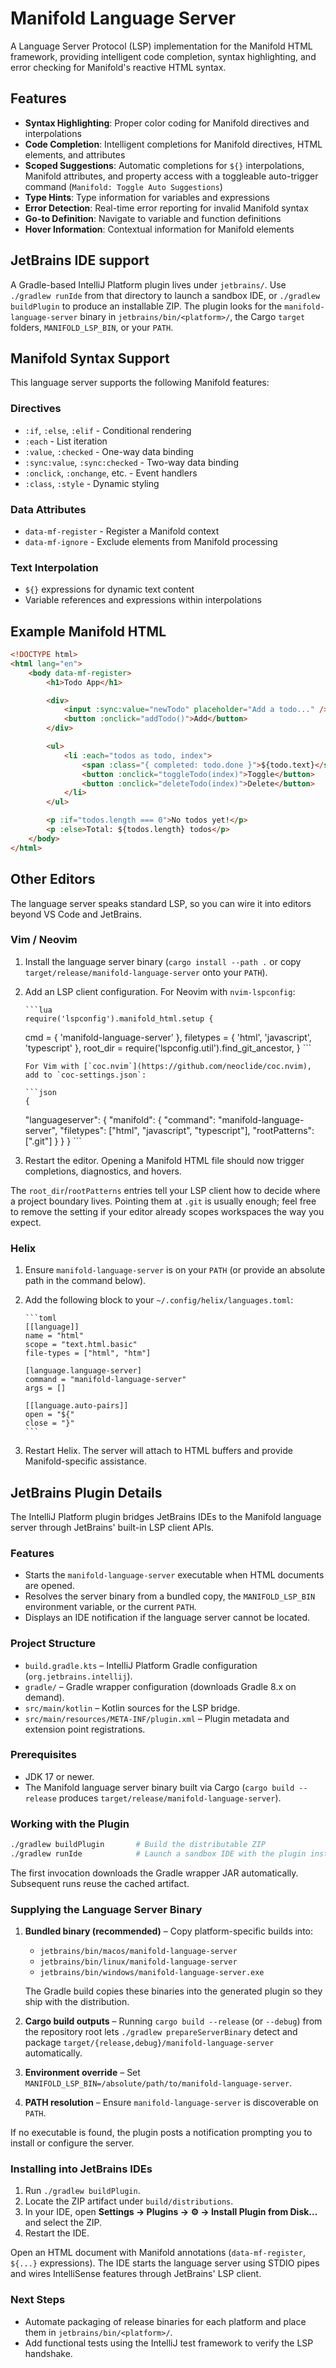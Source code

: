 <!-- Generated by scripts/generate_readmes.py; do not edit directly. -->

# Manifold Language Server

A Language Server Protocol (LSP) implementation for the Manifold HTML framework, providing intelligent code completion, syntax highlighting, and error checking for Manifold's reactive HTML syntax.

## Features

-   **Syntax Highlighting**: Proper color coding for Manifold directives and interpolations
-   **Code Completion**: Intelligent completions for Manifold directives, HTML elements, and attributes
-   **Scoped Suggestions**: Automatic completions for `${}` interpolations, Manifold attributes, and property access with a toggleable auto-trigger command (`Manifold: Toggle Auto Suggestions`)
-   **Type Hints**: Type information for variables and expressions
-   **Error Detection**: Real-time error reporting for invalid Manifold syntax
-   **Go-to Definition**: Navigate to variable and function definitions
-   **Hover Information**: Contextual information for Manifold elements

## JetBrains IDE support

A Gradle-based IntelliJ Platform plugin lives under `jetbrains/`. Use `./gradlew runIde` from that directory to launch a sandbox IDE, or `./gradlew buildPlugin` to produce an installable ZIP. The plugin looks for the `manifold-language-server` binary in `jetbrains/bin/<platform>/`, the Cargo `target` folders, `MANIFOLD_LSP_BIN`, or your `PATH`.

## Manifold Syntax Support

This language server supports the following Manifold features:

### Directives

-   `:if`, `:else`, `:elif` - Conditional rendering
-   `:each` - List iteration
-   `:value`, `:checked` - One-way data binding
-   `:sync:value`, `:sync:checked` - Two-way data binding
-   `:onclick`, `:onchange`, etc. - Event handlers
-   `:class`, `:style` - Dynamic styling

### Data Attributes

-   `data-mf-register` - Register a Manifold context
-   `data-mf-ignore` - Exclude elements from Manifold processing

### Text Interpolation

-   `${}` expressions for dynamic text content
-   Variable references and expressions within interpolations

## Example Manifold HTML

```html
<!DOCTYPE html>
<html lang="en">
	<body data-mf-register>
		<h1>Todo App</h1>

		<div>
			<input :sync:value="newTodo" placeholder="Add a todo..." />
			<button :onclick="addTodo()">Add</button>
		</div>

		<ul>
			<li :each="todos as todo, index">
				<span :class="{ completed: todo.done }">${todo.text}</span>
				<button :onclick="toggleTodo(index)">Toggle</button>
				<button :onclick="deleteTodo(index)">Delete</button>
			</li>
		</ul>

		<p :if="todos.length === 0">No todos yet!</p>
		<p :else>Total: ${todos.length} todos</p>
	</body>
</html>
```

## Other Editors

The language server speaks standard LSP, so you can wire it into editors beyond VS Code and JetBrains.

### Vim / Neovim

1.  Install the language server binary (`cargo install --path .` or copy `target/release/manifold-language-server` onto your `PATH`).
2.  Add an LSP client configuration. For Neovim with `nvim-lspconfig`:

        ```lua
        require('lspconfig').manifold_html.setup {
	cmd = { 'manifold-language-server' },
	filetypes = { 'html', 'javascript', 'typescript' },
	root_dir = require('lspconfig.util').find_git_ancestor,
        }
        ```

        For Vim with [`coc.nvim`](https://github.com/neoclide/coc.nvim), add to `coc-settings.json`:

        ```json
        {
	"languageserver": {
		"manifold": {
			"command": "manifold-language-server",
			"filetypes": ["html", "javascript", "typescript"],
			"rootPatterns": [".git"]
		}
	}
        }
        ```

3.  Restart the editor. Opening a Manifold HTML file should now trigger completions, diagnostics, and hovers.

The `root_dir`/`rootPatterns` entries tell your LSP client how to decide where a project boundary lives. Pointing them at `.git` is usually enough; feel free to remove the setting if your editor already scopes workspaces the way you expect.

### Helix

1.  Ensure `manifold-language-server` is on your `PATH` (or provide an absolute path in the command below).
2.  Add the following block to your `~/.config/helix/languages.toml`:

        ```toml
        [[language]]
        name = "html"
        scope = "text.html.basic"
        file-types = ["html", "htm"]

        [language.language-server]
        command = "manifold-language-server"
        args = []

        [[language.auto-pairs]]
        open = "${"
        close = "}"
        ```

3.  Restart Helix. The server will attach to HTML buffers and provide Manifold-specific assistance.

## JetBrains Plugin Details

The IntelliJ Platform plugin bridges JetBrains IDEs to the Manifold language server through JetBrains' built-in LSP client APIs.

### Features

-   Starts the `manifold-language-server` executable when HTML documents are opened.
-   Resolves the server binary from a bundled copy, the `MANIFOLD_LSP_BIN` environment variable, or the current `PATH`.
-   Displays an IDE notification if the language server cannot be located.

### Project Structure

-   `build.gradle.kts` – IntelliJ Platform Gradle configuration (`org.jetbrains.intellij`).
-   `gradle/` – Gradle wrapper configuration (downloads Gradle 8.x on demand).
-   `src/main/kotlin` – Kotlin sources for the LSP bridge.
-   `src/main/resources/META-INF/plugin.xml` – Plugin metadata and extension point registrations.

### Prerequisites

-   JDK 17 or newer.
-   The Manifold language server binary built via Cargo (`cargo build --release` produces `target/release/manifold-language-server`).

### Working with the Plugin

```bash
./gradlew buildPlugin       # Build the distributable ZIP
./gradlew runIde            # Launch a sandbox IDE with the plugin installed
```

The first invocation downloads the Gradle wrapper JAR automatically. Subsequent runs reuse the cached artifact.

### Supplying the Language Server Binary

1. **Bundled binary (recommended)** – Copy platform-specific builds into:

    - `jetbrains/bin/macos/manifold-language-server`
    - `jetbrains/bin/linux/manifold-language-server`
    - `jetbrains/bin/windows/manifold-language-server.exe`

    The Gradle build copies these binaries into the generated plugin so they ship with the distribution.

2. **Cargo build outputs** – Running `cargo build --release` (or `--debug`) from the repository root lets `./gradlew prepareServerBinary` detect and package `target/{release,debug}/manifold-language-server` automatically.

3. **Environment override** – Set `MANIFOLD_LSP_BIN=/absolute/path/to/manifold-language-server`.

4. **PATH resolution** – Ensure `manifold-language-server` is discoverable on `PATH`.

If no executable is found, the plugin posts a notification prompting you to install or configure the server.

### Installing into JetBrains IDEs

1. Run `./gradlew buildPlugin`.
2. Locate the ZIP artifact under `build/distributions`.
3. In your IDE, open **Settings → Plugins → ⚙ → Install Plugin from Disk…** and select the ZIP.
4. Restart the IDE.

Open an HTML document with Manifold annotations (`data-mf-register`, `${...}` expressions). The IDE starts the language server using STDIO pipes and wires IntelliSense features through JetBrains' LSP client.

### Next Steps

-   Automate packaging of release binaries for each platform and place them in `jetbrains/bin/<platform>/`.
-   Add functional tests using the IntelliJ test framework to verify the LSP handshake.
